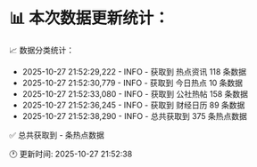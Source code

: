 📊 本次数据更新统计：
==========================

📈 数据分类统计：
- 2025-10-27 21:52:29,222 - INFO - 获取到 热点资讯 118 条数据
- 2025-10-27 21:52:30,779 - INFO - 获取到 今日热点 10 条数据
- 2025-10-27 21:52:33,080 - INFO - 获取到 公社热帖 158 条数据
- 2025-10-27 21:52:36,245 - INFO - 获取到 财经日历 89 条数据
- 2025-10-27 21:52:38,290 - INFO - 总共获取到 375 条热点数据

✅ 总共获取到 - 条热点数据

🕐 更新时间: 2025-10-27 21:52:38

